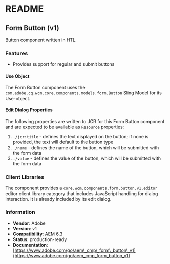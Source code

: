 # README

## Form Button \(v1\)

Button component written in HTL.

### Features

* Provides support for regular and submit buttons

#### Use Object

The Form Button component uses the `com.adobe.cq.wcm.core.components.models.form.Button` Sling Model for its Use-object.

#### Edit Dialog Properties

The following properties are written to JCR for this Form Button component and are expected to be available as `Resource` properties:

1. `./jcr:title` - defines the text displayed on the button; if none is provided, the text will default to the button type
2. `./name` - defines the name of the button, which will be submitted with the form data
3. `./value` - defines the value of the button, which will be submitted with the form data

### Client Libraries

The component provides a `core.wcm.components.form.button.v1.editor` editor client library category that includes JavaScript handling for dialog interaction. It is already included by its edit dialog.

### Information

* **Vendor**: Adobe
* **Version**: v1
* **Compatibility**: AEM 6.3
* **Status**: production-ready
* **Documentation**: [https://www.adobe.com/go/aem\_cmp\_form\_button\_v1](https://www.adobe.com/go/aem_cmp_form_button_v1)

